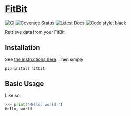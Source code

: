 # [FitBit](http://github.com/wesselb/fitbit)

[![CI](https://github.com/wesselb/fitbit/workflows/CI/badge.svg)](https://github.com/wesselb/fitbit/actions?query=workflow%3ACI)
[![Coverage Status](https://coveralls.io/repos/github/wesselb/fitbit/badge.svg?branch=main)](https://coveralls.io/github/wesselb/fitbit?branch=main)
[![Latest Docs](https://img.shields.io/badge/docs-latest-blue.svg)](https://wesselb.github.io/fitbit)
[![Code style: black](https://img.shields.io/badge/code%20style-black-000000.svg)](https://github.com/psf/black)

Retrieve data from your FitBit

## Installation

See [the instructions here](https://gist.github.com/wesselb/4b44bf87f3789425f96e26c4308d0adc).
Then simply

```
pip install fitbit
```

## Basic Usage

Like so:

```python
>>> print('Hello, world!')
Hello, world!
```